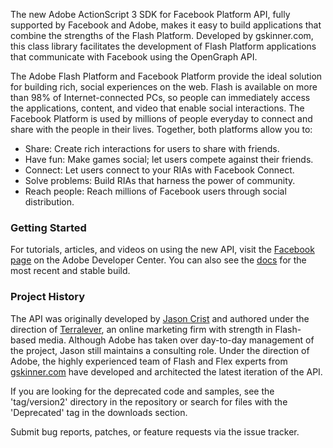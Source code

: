 The new Adobe ActionScript 3 SDK for Facebook Platform API, fully supported by Facebook and Adobe, makes it easy to build applications that combine the strengths of the Flash Platform. Developed by gskinner.com, this class library facilitates the development of Flash Platform applications that communicate with Facebook using the OpenGraph API.

The Adobe Flash Platform and Facebook Platform provide the ideal solution for building rich, social experiences on the web. Flash is available on more than 98% of Internet-connected PCs, so people can immediately access the applications, content, and video that enable social interactions. The Facebook Platform is used by millions of people everyday to connect and share with the people in their lives. Together, both platforms allow you to:
* Share: Create rich interactions for users to share with friends.
* Have fun: Make games social; let users compete against their friends.
* Connect: Let users connect to your RIAs with Facebook Connect.
* Solve problems: Build RIAs that harness the power of community.
* Reach people: Reach millions of Facebook users through social distribution.

### Getting Started
For tutorials, articles, and videos on using the new API, visit the [Facebook page](http://www.adobe.com/devnet/facebook/) on the Adobe Developer Center. You can also see the [docs](docs/index.html) for the most recent and stable build.

### Project History
The API was originally developed by [Jason Crist](http://pbking.com/) and authored under the direction of [Terralever](http://terralever.com/), an online marketing firm with strength in Flash-based media. Although Adobe has taken over day-to-day management of the project, Jason still maintains a consulting role. Under the direction of Adobe, the highly experienced team of Flash and Flex experts from [gskinner.com](http://www.gskinner.com/) have developed and architected the latest iteration of the API.

If you are looking for the deprecated code and samples, see the 'tag/version2' directory in the repository or search for files with the 'Deprecated' tag in the downloads section.

Submit bug reports, patches, or feature requests via the issue tracker.
